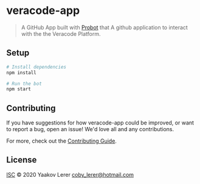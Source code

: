 # veracode-app

> A GitHub App built with [Probot](https://github.com/probot/probot) that A github application to interact with the the Veracode Platform.

## Setup

```sh
# Install dependencies
npm install

# Run the bot
npm start
```

## Contributing

If you have suggestions for how veracode-app could be improved, or want to report a bug, open an issue! We'd love all and any contributions.

For more, check out the [Contributing Guide](CONTRIBUTING.md).

## License

[ISC](LICENSE) © 2020 Yaakov Lerer <coby_lerer@hotmail.com>
